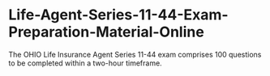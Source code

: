 # Life-Agent-Series-11-44-Exam-Preparation-Material-Online
The OHIO Life Insurance Agent Series 11-44 exam comprises 100 questions to be completed within a two-hour timeframe.

